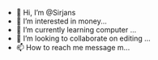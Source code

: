 - 👋 Hi, I’m @Sirjans
- 👀 I’m interested in money...
- 🌱 I’m currently learning computer  ...
- 💞️ I’m looking to collaborate on editing ...
- 📫 How to reach me message m...

<!---
Sirjans/Sirjans is a ✨ special ✨ repository because its `README.md` (this file) appears on your GitHub profile.
You can click the Preview link to take a look at your changes.
--->
